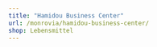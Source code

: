 ```yaml
---
title: "Hamidou Business Center"
url: /monrovia/hamidou-business-center/
shop: Lebensmittel
---
```

